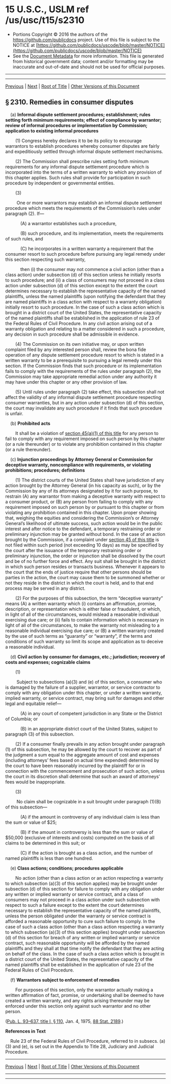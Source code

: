 ---
---

# 15 U.S.C., USLM ref /us/usc/t15/s2310

* Portions Copyright © 2016 the authors of the https://github.com/publicdocs project.
  Use of this file is subject to the NOTICE at [https://github.com/publicdocs/uscode/blob/master/NOTICE](https://github.com/publicdocs/uscode/blob/master/NOTICE)
* See the [Document Metadata](././../../../..//README.md) for more information.
  This file is generated from historical government data; content and/or formatting may be inaccurate and out-of-date and should not be used for official purposes.

----------
----------

[Previous](./../../../..//us/usc/t15/ch50/m__us_usc_t15_s2309.md) | [Next](./../../../..//us/usc/t15/ch50/m__us_usc_t15_s2311.md) | [Root of Title](./../../../../) | [Other Versions of this Document](https://publicdocs.github.io/go/links?ns=uslm&ref=%2Fus%2Fusc%2Ft15%2Fs2310)

## § 2310. Remedies in consumer disputes

    (a) __Informal dispute settlement procedures; establishment; rules setting forth minimum requirements; effect of compliance by warrantor; review of informal procedures or implementation by Commission; application to existing informal procedures__ 

        (1) Congress hereby declares it to be its policy to encourage warrantors to establish procedures whereby consumer disputes are fairly and expeditiously settled through informal dispute settlement mechanisms.

        (2) The Commission shall prescribe rules setting forth minimum requirements for any informal dispute settlement procedure which is incorporated into the terms of a written warranty to which any provision of this chapter applies. Such rules shall provide for participation in such procedure by independent or governmental entities.

        (3)

         One or more warrantors may establish an informal dispute settlement procedure which meets the requirements of the Commission’s rules under paragraph (2). If—

            (A) a warrantor establishes such a procedure,

            (B) such procedure, and its implementation, meets the requirements of such rules, and

            (C) he incorporates in a written warranty a requirement that the consumer resort to such procedure before pursuing any legal remedy under this section respecting such warranty,

            then (i) the consumer may not commence a civil action (other than a class action) under subsection (d) of this section unless he initially resorts to such procedure; and (ii) a class of consumers may not proceed in a class action under subsection (d) of this section except to the extent the court determines necessary to establish the representative capacity of the named plaintiffs, unless the named plaintiffs (upon notifying the defendant that they are named plaintiffs in a class action with respect to a warranty obligation) initially resort to such procedure. In the case of such a class action which is brought in a district court of the United States, the representative capacity of the named plaintiffs shall be established in the application of rule 23 of the Federal Rules of Civil Procedure. In any civil action arising out of a warranty obligation and relating to a matter considered in such a procedure, any decision in such procedure shall be admissible in evidence.

        (4) The Commission on its own initiative may, or upon written complaint filed by any interested person shall, review the bona fide operation of any dispute settlement procedure resort to which is stated in a written warranty to be a prerequisite to pursuing a legal remedy under this section. If the Commission finds that such procedure or its implementation fails to comply with the requirements of the rules under paragraph (2), the Commission may take appropriate remedial action under any authority it may have under this chapter or any other provision of law.

        (5) Until rules under paragraph (2) take effect, this subsection shall not affect the validity of any informal dispute settlement procedure respecting consumer warranties, but in any action under subsection (d) of this section, the court may invalidate any such procedure if it finds that such procedure is unfair.

    (b) __Prohibited acts__ 

        It shall be a violation of [section 45(a)(1) of this title][/us/usc/t15/s45/a/1] for any person to fail to comply with any requirement imposed on such person by this chapter (or a rule thereunder) or to violate any prohibition contained in this chapter (or a rule thereunder).

    (c) __Injunction proceedings by Attorney General or Commission for deceptive warranty, noncompliance with requirements, or violating prohibitions; procedures; definitions__ 

        (1) The district courts of the United States shall have jurisdiction of any action brought by the Attorney General (in his capacity as such), or by the Commission by any of its attorneys designated by it for such purpose, to restrain (A) any warrantor from making a deceptive warranty with respect to a consumer product, or (B) any person from failing to comply with any requirement imposed on such person by or pursuant to this chapter or from violating any prohibition contained in this chapter. Upon proper showing that, weighing the equities and considering the Commission’s or Attorney General’s likelihood of ultimate success, such action would be in the public interest and after notice to the defendant, a temporary restraining order or preliminary injunction may be granted without bond. In the case of an action brought by the Commission, if a complaint under [section 45 of this title][/us/usc/t15/s45] is not filed within such period (not exceeding 10 days) as may be specified by the court after the issuance of the temporary restraining order or preliminary injunction, the order or injunction shall be dissolved by the court and be of no further force and effect. Any suit shall be brought in the district in which such person resides or transacts business. Whenever it appears to the court that the ends of justice require that other persons should be parties in the action, the court may cause them to be summoned whether or not they reside in the district in which the court is held, and to that end process may be served in any district.

        (2) For the purposes of this subsection, the term “deceptive warranty” means (A) a written warranty which (i) contains an affirmation, promise, description, or representation which is either false or fraudulent, or which, in light of all of the circumstances, would mislead a reasonable individual exercising due care; or (ii) fails to contain information which is necessary in light of all of the circumstances, to make the warranty not misleading to a reasonable individual exercising due care; or (B) a written warranty created by the use of such terms as “guaranty” or “warranty”, if the terms and conditions of such warranty so limit its scope and application as to deceive a reasonable individual.

    (d) __Civil action by consumer for damages, etc.; jurisdiction; recovery of costs and expenses; cognizable claims__ 

        (1)

         Subject to subsections (a)(3) and (e) of this section, a consumer who is damaged by the failure of a supplier, warrantor, or service contractor to comply with any obligation under this chapter, or under a written warranty, implied warranty, or service contract, may bring suit for damages and other legal and equitable relief—

            (A) in any court of competent jurisdiction in any State or the District of Columbia; or

            (B) in an appropriate district court of the United States, subject to paragraph (3) of this subsection.

        (2) If a consumer finally prevails in any action brought under paragraph (1) of this subsection, he may be allowed by the court to recover as part of the judgment a sum equal to the aggregate amount of cost and expenses (including attorneys’ fees based on actual time expended) determined by the court to have been reasonably incurred by the plaintiff for or in connection with the commencement and prosecution of such action, unless the court in its discretion shall determine that such an award of attorneys’ fees would be inappropriate.

        (3)

         No claim shall be cognizable in a suit brought under paragraph (1)(B) of this subsection—

            (A) if the amount in controversy of any individual claim is less than the sum or value of $25;

            (B) if the amount in controversy is less than the sum or value of $50,000 (exclusive of interests and costs) computed on the basis of all claims to be determined in this suit; or

            (C) if the action is brought as a class action, and the number of named plaintiffs is less than one hundred.

    (e) __Class actions; conditions; procedures applicable__ 

        No action (other than a class action or an action respecting a warranty to which subsection (a)(3) of this section applies) may be brought under subsection (d) of this section for failure to comply with any obligation under any written or implied warranty or service contract, and a class of consumers may not proceed in a class action under such subsection with respect to such a failure except to the extent the court determines necessary to establish the representative capacity of the named plaintiffs, unless the person obligated under the warranty or service contract is afforded a reasonable opportunity to cure such failure to comply. In the case of such a class action (other than a class action respecting a warranty to which subsection (a)(3) of this section applies) brought under subsection (d) of this section for breach of any written or implied warranty or service contract, such reasonable opportunity will be afforded by the named plaintiffs and they shall at that time notify the defendant that they are acting on behalf of the class. In the case of such a class action which is brought in a district court of the United States, the representative capacity of the named plaintiffs shall be established in the application of rule 23 of the Federal Rules of Civil Procedure.

    (f) __Warrantors subject to enforcement of remedies__ 

        For purposes of this section, only the warrantor actually making a written affirmation of fact, promise, or undertaking shall be deemed to have created a written warranty, and any rights arising thereunder may be enforced under this section only against such warrantor and no other person.

([Pub. L. 93–637, title I, § 110][/us/pl/93/637/s110], Jan. 4, 1975, [88 Stat. 2189][/us/stat/88/2189].)

 __References in Text__ 

    Rule 23 of the Federal Rules of Civil Procedure, referred to in subsecs. (a)(3) and (e), is set out in the Appendix to Title 28, Judiciary and Judicial Procedure.

----------

[Previous](./../../../..//us/usc/t15/ch50/m__us_usc_t15_s2309.md) | [Next](./../../../..//us/usc/t15/ch50/m__us_usc_t15_s2311.md) | [Root of Title](./../../../../) | [Other Versions of this Document](https://publicdocs.github.io/go/links?ns=uslm&ref=%2Fus%2Fusc%2Ft15%2Fs2310)

----------
----------

[/us/usc/t15/s45/a/1]: https://publicdocs.github.io/go/links?ns=uslm&ref=%2Fus%2Fusc%2Ft15%2Fs45%2Fa%2F1
[/us/usc/t15/s45]: https://publicdocs.github.io/go/links?ns=uslm&ref=%2Fus%2Fusc%2Ft15%2Fs45
[/us/pl/93/637/s110]: https://publicdocs.github.io/go/links?ns=uslm&ref=%2Fus%2Fpl%2F93%2F637%2Fs110
[/us/stat/88/2189]: https://publicdocs.github.io/go/links?ns=uslm&ref=%2Fus%2Fstat%2F88%2F2189


